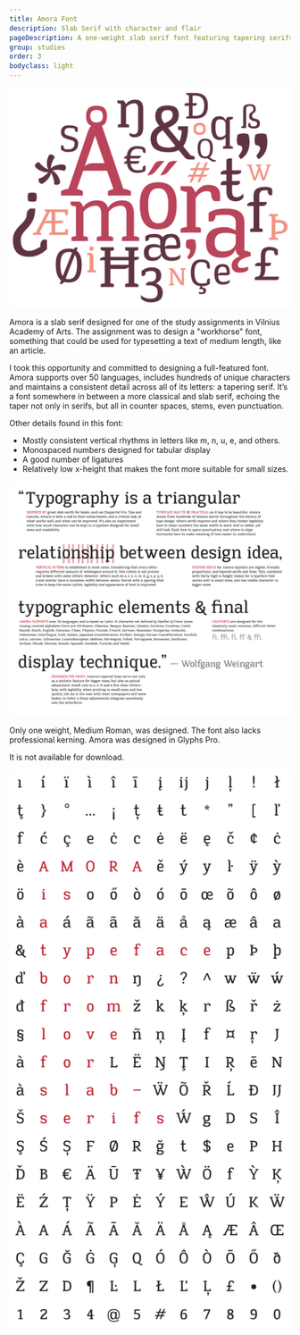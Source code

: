 ```yaml
---
title: Amora Font
description: Slab Serif with character and flair
pageDescription: A one-weight slab serif font featuring tapering serifs, well-defined vertical rhythm   and supporting over 50 languages.
group: studies
order: 3
bodyclass: light
---
```


![Amora font art](./amora/graphic.png)

Amora is a slab serif designed for one of the study assignments in Vilnius Academy of Arts. The assignment was to design a "workhorse" font, something that could be used for typesetting a text of medium length, like an article.

I took this opportunity and committed to designing a full-featured font. Amora supports over 50 languages, includes hundreds of unique characters and maintains a consistent detail across all of its letters: a tapering serif. It’s a font somewhere in between a more classical and slab serif, echoing the taper not only in serifs, but all in counter spaces, stems, even punctuation.

Other details found in this font:

* Mostly consistent vertical rhythms in letters like m, n, u, e, and others.
* Monospaced numbers designed for tabular display
* A good number of ligatures
* Relatively low x-height that makes the font more suitable for small sizes.

<div class="full-width">
  <img src="./amora/features.png">
</div>

Only one weight, Medium Roman, was designed. The font also lacks professional kerning. Amora was designed in Glyphs Pro. 

It is not available for download.

![Amora font art](./amora/grid.png)
